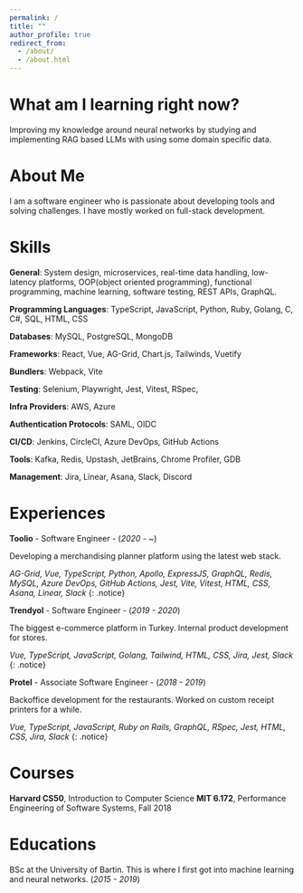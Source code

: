 ```yaml
---
permalink: /
title: ""
author_profile: true
redirect_from: 
  - /about/
  - /about.html
---
```


What am I learning right now?
===
Improving my knowledge around neural networks by studying and implementing RAG based LLMs with using some domain specific data.

About Me
===
I am a software engineer who is passionate about developing tools and solving challenges. I have mostly worked on full-stack development.

Skills
===
**General**: System design, microservices, real-time data handling, low-latency platforms, OOP(object oriented programming), functional programming, machine learning, software testing, REST APIs, GraphQL.

**Programming Languages**: TypeScript, JavaScript, Python, Ruby, Golang, C, C#, SQL, HTML, CSS

**Databases**: MySQL, PostgreSQL, MongoDB

**Frameworks**: React, Vue, AG-Grid, Chart.js, Tailwinds, Vuetify

**Bundlers**: Webpack, Vite

**Testing**: Selenium, Playwright, Jest, Vitest, RSpec, 

**Infra Providers**: AWS, Azure

**Authentication Protocols**: SAML, OIDC

**CI/CD**: Jenkins, CircleCI, Azure DevOps, GitHub Actions

**Tools**: Kafka, Redis, Upstash, JetBrains, Chrome Profiler, GDB

**Management**: Jira, Linear, Asana, Slack, Discord

Experiences
===
**Toolio** - Software Engineer - (*2020 - ~*)

Developing a merchandising planner platform using the latest web stack.

*AG-Grid, Vue, TypeScript, Python, Apollo, ExpressJS, GraphQL, Redis, MySQL, Azure DevOps, GitHub Actions, Jest, Vite, Vitest, HTML, CSS, Asana, Linear, Slack*
{: .notice}

**Trendyol** - Software Engineer - (*2019 - 2020*)

The biggest e-commerce platform in Turkey. Internal product development for stores.

*Vue, TypeScript, JavaScript, Golang, Tailwind, HTML, CSS, Jira, Jest, Slack*
{: .notice}


**Protel** - Associate Software Engineer - (*2018 - 2019*)

Backoffice development for the restaurants. Worked on custom receipt printers for a while.

*Vue, TypeScript, JavaScript, Ruby on Rails, GraphQL, RSpec, Jest, HTML, CSS, Jira, Slack*
{: .notice}

Courses
===
**Harvard CS50**, Introduction to Computer Science
**MIT 6.172**, Performance Engineering of Software Systems, Fall 2018

Educations
===
BSc at the University of Bartin. This is where I first got into machine learning and neural networks. (*2015 - 2019*)